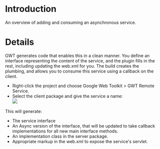 # Introduction #

An overview of adding and consuming an asynchronous service.


# Details #

GWT generates code that enables this in a clean manner.  You define an interface representing the content of the service, and the plugin fills in the rest, including updating the web.xml for you.  The build creates the plumbing, and allows you to consume this service using a callback on the client.

  * Right-click the project and choose Google Web Toolkit > GWT Remote Service.
  * Select the client package and give the service a name:<br><img src='http://pittjug-gwt-201108.googlecode.com/svn/wiki/eclipse-new-async-service.png'></li></ul>

This will generate:
  * The service interface
  * An Async version of the interface, that will be updated to take callback implementations for all new main interface methods.
  * An implementation class in the server package.
  * Appropriate markup in the web.xml to expose the service's servlet.